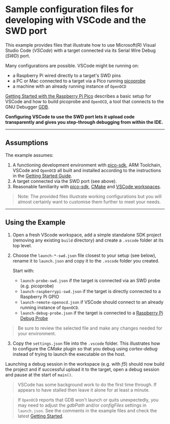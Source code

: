 # Sample configuration files for developing with VSCode and the SWD port

This example provides files that illustrate how to use Microsoft(R) Visual Studio Code (*VSCode*) with a target connected via its Serial Wire Debug (*SWD*) port.

Many configurations are possible. VSCode might be running on:

* a Raspberry Pi wired directly to a target's SWD pins
* a PC or Mac connected to a target via a Pico running [picoprobe](https://www.raspberrypi.com/documentation/microcontrollers/raspberry-pi-pico.html#debugging-using-another-raspberry-pi-pico)
* a machine with an already running instance of `OpenOCD`

[Getting Started with the Raspberry Pi Pico](https://rptl.io/pico-get-started) describes a basic setup for VSCode and how to build picoprobe and `OpenOCD`, a tool that connects to the GNU Debugger [GDB](https://www.sourceware.org/gdb/).

**Configuring VSCode to use the SWD port lets it upload code transparently and gives you step-through debugging from within the IDE.**

---

## Assumptions

The example assumes:

1. A functioning development environment with [pico-sdk](https://github.com/raspberrypi/pico-sdk), ARM Toolchain, VSCode and `OpenOCD` all built and installed according to the instructions in the [Getting Started Guide](https://rptl.io/pico-get-started).
2. A target connected via the SWD port (see above).
3. Reasonable familiarity with [pico-sdk](https://github.com/raspberrypi/pico-sdk), [CMake](https://cmake.org/cmake/help/latest/guide/tutorial/index.html) and [VSCode workspaces](https://code.visualstudio.com/docs/editor/workspaces).

> Note: The provided files illustrate working configurations but you will almost certainly want to customise them further to meet your needs.


---

## Using the Example

1. Open a fresh VScode workspace, add a simple standalone SDK project (removing any existing `build` directory) and create a `.vscode` folder at its top level.

2. Choose the `launch-*-swd.json` file closest to your setup (see below), rename it to `launch.json` and copy it to the `.vscode` folder you created.

    Start with:
    * `launch-probe-swd.json` if the target is connected via an SWD probe (e.g. picoprobe)
    * `launch-raspberrypi-swd.json` if the target is directly connected to a Raspberry Pi GPIO 
    * `launch-remote-openocd.json` if VSCode should connect to an already running instance of `OpenOCD`.
    * `launch-debug-probe.json` if the target is connected to a [Raspberry Pi Debug Probe](https://www.raspberrypi.com/documentation/microcontrollers/debug-probe.html)

> Be sure to review the selected file and make any changes needed for your environment.

3. Copy the `settings.json` file into the `.vscode` folder. This illustrates how to configure the *CMake* plugin so that you debug using *cortex-debug* instead of trying to launch the executable on the host.

Launching a debug session in the workspace (e.g. with *f5*) should now build the project and if successful upload it to the target, open a debug session and pause at the start of `main()`.

> VSCode has some background work to do the first time through. If appears to have stalled then leave it alone for at least a minute.

> If `OpenOCD` reports that GDB won't launch or quits unexpectedly, you may need to adjust the *gdbPath* and/or *configFiles* settings in `launch.json`. See the comments in the example files and check the latest [Getting Started](https://rptl.io/pico-get-started).

